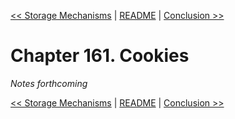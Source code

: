 [&lt;&lt; Storage Mechanisms](ch160-storage-mechanisms.md) | [README](README.md) | [Conclusion &gt;&gt;](ch162-conclusion.md)

# Chapter 161. Cookies

*Notes forthcoming*

[&lt;&lt; Storage Mechanisms](ch160-storage-mechanisms.md) | [README](README.md) | [Conclusion &gt;&gt;](ch162-conclusion.md)